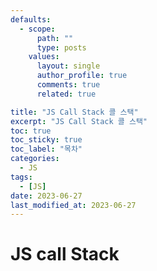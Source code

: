 ```yaml
---
defaults:
  - scope:
      path: ""
      type: posts
    values:
      layout: single
      author_profile: true
      comments: true
      related: true

title: "JS Call Stack 콜 스택"
excerpt: "JS Call Stack 콜 스택"
toc: true
toc_sticky: true
toc_label: "목차"
categories:
  - JS 
tags:
  - [JS]
date: 2023-06-27
last_modified_at: 2023-06-27
---
```

# JS call Stack 


```js
```

